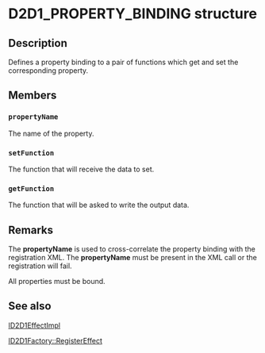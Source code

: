# D2D1_PROPERTY_BINDING structure

## Description

Defines a property binding to a pair of functions which get and set the corresponding property.

## Members

### `propertyName`

 The name of the property.

### `setFunction`

 The function that will receive the data to set.

### `getFunction`

The function that will be asked to write the output data.

## Remarks

The **propertyName** is used to cross-correlate the property binding with the registration XML. The **propertyName** must be present in the XML call or the registration will fail.

All properties must be bound.

## See also

[ID2D1EffectImpl](https://learn.microsoft.com/windows/desktop/api/d2d1effectauthor/nn-d2d1effectauthor-id2d1effectimpl)

[ID2D1Factory::RegisterEffect](https://learn.microsoft.com/windows/desktop/api/d2d1_1/nf-d2d1_1-id2d1factory1-registereffectfromstring)